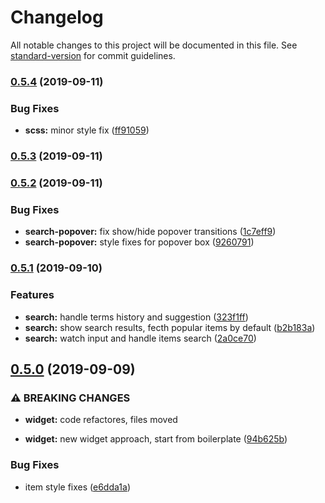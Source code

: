 # Changelog

All notable changes to this project will be documented in this file. See [standard-version](https://github.com/conventional-changelog/standard-version) for commit guidelines.

### [0.5.4](https://github.com/ecomclub/widget-search/compare/v0.5.3...v0.5.4) (2019-09-11)


### Bug Fixes

* **scss:** minor style fix ([ff91059](https://github.com/ecomclub/widget-search/commit/ff91059))

### [0.5.3](https://github.com/ecomclub/widget-search/compare/v0.5.2...v0.5.3) (2019-09-11)

### [0.5.2](https://github.com/ecomclub/widget-search/compare/v0.5.1...v0.5.2) (2019-09-11)


### Bug Fixes

* **search-popover:** fix show/hide popover transitions ([1c7eff9](https://github.com/ecomclub/widget-search/commit/1c7eff9))
* **search-popover:** style fixes for popover box ([9260791](https://github.com/ecomclub/widget-search/commit/9260791))

### [0.5.1](https://github.com/ecomclub/widget-search/compare/v0.5.0...v0.5.1) (2019-09-10)


### Features

* **search:** handle terms history and suggestion ([323f1ff](https://github.com/ecomclub/widget-search/commit/323f1ff))
* **search:** show search results, fecth popular items by default ([b2b183a](https://github.com/ecomclub/widget-search/commit/b2b183a))
* **search:** watch input and handle items search ([2a0ce70](https://github.com/ecomclub/widget-search/commit/2a0ce70))

## [0.5.0](https://github.com/ecomclub/widget-search/compare/v0.4.3...v0.5.0) (2019-09-09)


### ⚠ BREAKING CHANGES

* **widget:** code refactores, files moved

* **widget:** new widget approach, start from boilerplate ([94b625b](https://github.com/ecomclub/widget-search/commit/94b625b))


### Bug Fixes

* item style fixes ([e6dda1a](https://github.com/ecomclub/widget-search/commit/e6dda1a))
